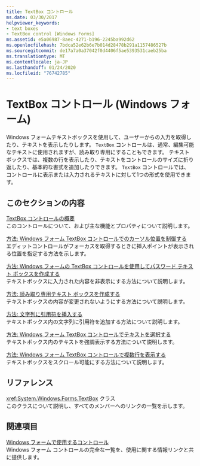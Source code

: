 ```yaml
---
title: TextBox コントロール
ms.date: 03/30/2017
helpviewer_keywords:
- text boxes
- TextBox control [Windows Forms]
ms.assetid: e5a06987-8aec-4271-b196-2245ba992d62
ms.openlocfilehash: 7bdca52e62b6e7b014d28478b291a1157486527b
ms.sourcegitcommit: de17a7a0a37042f0d4406f5ae5393531caeb25ba
ms.translationtype: MT
ms.contentlocale: ja-JP
ms.lasthandoff: 01/24/2020
ms.locfileid: "76742785"
---
```

# <a name="textbox-control-windows-forms"></a>TextBox コントロール (Windows フォーム)
Windows フォームテキストボックスを使用して、ユーザーからの入力を取得したり、テキストを表示したりします。 `TextBox` コントロールは、通常、編集可能なテキストに使用されますが、読み取り専用にすることもできます。 テキストボックスでは、複数の行を表示したり、テキストをコントロールのサイズに折り返したり、基本的な書式を追加したりできます。 `TextBox` コントロールでは、コントロールに表示または入力されるテキストに対して1つの形式を使用できます。  
  
## <a name="in-this-section"></a>このセクションの内容  
 [TextBox コントロールの概要](textbox-control-overview-windows-forms.md)  
 このコントロールについて、および主な機能とプロパティについて説明します。  
  
 [方法: Windows フォーム TextBox コントロールでのカーソル位置を制御する](how-to-control-the-insertion-point-in-a-windows-forms-textbox-control.md)  
 エディットコントロールがフォーカスを取得するときに挿入ポイントが表示される位置を指定する方法を示します。  
  
 [方法: Windows フォームの TextBox コントロールを使用してパスワード テキスト ボックスを作成する](how-to-create-a-password-text-box-with-the-windows-forms-textbox-control.md)  
 テキストボックスに入力された内容を非表示にする方法について説明します。  
  
 [方法: 読み取り専用テキスト ボックスを作成する](how-to-create-a-read-only-text-box-windows-forms.md)  
 テキストボックスの内容が変更されないようにする方法について説明します。  
  
 [方法: 文字列に引用符を挿入する](how-to-put-quotation-marks-in-a-string-windows-forms.md)  
 テキストボックス内の文字列に引用符を追加する方法について説明します。  
  
 [方法: Windows フォーム TextBox コントロールでテキストを選択する](how-to-select-text-in-the-windows-forms-textbox-control.md)  
 テキストボックス内のテキストを強調表示する方法について説明します。  
  
 [方法: Windows フォーム TextBox コントロールで複数行を表示する](how-to-view-multiple-lines-in-the-windows-forms-textbox-control.md)  
 テキストボックスをスクロール可能にする方法について説明します。  
  
## <a name="reference"></a>リファレンス  
 <xref:System.Windows.Forms.TextBox> クラス  
 このクラスについて説明し、すべてのメンバーへのリンクの一覧を示します。  
  
## <a name="related-sections"></a>関連項目  
 [Windows フォームで使用するコントロール](controls-to-use-on-windows-forms.md)  
 Windows フォーム コントロールの完全な一覧を、使用に関する情報リンクと共に提供します。
